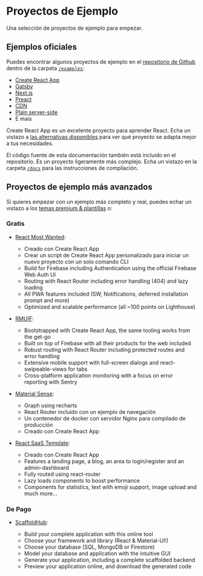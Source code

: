 # Proyectos de Ejemplo

<p class="description">Una selección de proyectos de ejemplo para empezar.</p>

## Ejemplos oficiales

Puedes encontrar algunos proyectos de ejemplo en el [repositorio de Github](https://github.com/mui-org/material-ui) dentro de la carpeta [`/examples`](https://github.com/mui-org/material-ui/tree/master/examples):

- [Create React App](https://github.com/mui-org/material-ui/tree/master/examples/create-react-app)
- [Gatsby](https://github.com/mui-org/material-ui/tree/master/examples/gatsby)
- [Next.js](https://github.com/mui-org/material-ui/tree/master/examples/nextjs)
- [Preact](https://github.com/mui-org/material-ui/tree/master/examples/preact)
- [CDN](https://github.com/mui-org/material-ui/tree/master/examples/cdn)
- [Plain server-side](https://github.com/mui-org/material-ui/tree/master/examples/ssr)
- E mais

Create React App es un excelente proyecto para aprender React. Echa un vistazo a [las alternativas disponibles](https://github.com/facebook/create-react-app/blob/master/README.md#popular-alternatives) para ver qué proyecto se adapta mejor a tus necesidades.

El código fuente de esta documentación también está incluido en el repositorio. Es un proyecto ligeramente más complejo. Echa un vistazo en la carpeta [`/docs`](https://github.com/mui-org/material-ui/tree/master/docs) para las instrucciones de compilación.

## Proyectos de ejemplo más avanzados

Si quieres empezar con un ejemplo más completo y real, puedes echar un vistazo a los [temas premium & plantillas](https://mui.com/store/?utm_source=docs&utm_medium=referral&utm_campaign=example-projects-store) o:

### Gratis

- [React Most Wanted](https://github.com/TarikHuber/react-most-wanted):
    
  - Creado con Create React App
  - Crear un script de Create React App personalizado para iniciar un nuevo proyecto con un solo comando CLI
  - Build for Firebase including Authentication using the official Firebase Web Auth UI
  - Routing with React Router including error handling (404) and lazy loading
  - All PWA features included (SW, Notifications, deferred installation prompt and more)
  - Optimized and scalable performance (all ~100 points on Lighthouse)
- [RMUIF](https://github.com/phoqe/rmuif):
    
  - Bootstrapped with Create React App, the same tooling works from the get-go
  - Built on top of Firebase with all their products for the web included
  - Robust routing with React Router including protected routes and error handling
  - Extensive mobile support with full-screen dialogs and react-swipeable-views for tabs
  - Cross-platform application monitoring with a focus on error reporting with Sentry
- [Material Sense](https://github.com/alexanmtz/material-sense):
    
  - Graph using recharts
  - React Router incluido con un ejemplo de navegación
  - Un contenedor de docker con servidor Nginx para compilado de producción
  - Creado con Create React App
- [React SaaS Template](https://github.com/dunky11/react-saas-template):
    
  - Creado con Create React App
  - Features a landing page, a blog, an area to login/register and an admin-dashboard
  - Fully routed using react-router
  - Lazy loads components to boost performance
  - Components for statistics, text with emoji support, image upload and much more...

### De Pago

- [ScaffoldHub](https://scaffoldhub.io/?partner=1):
    
  - Build your complete application with this online tool
  - Choose your framework and library (React & Material-UI!)
  - Choose your database (SQL, MongoDB or Firestore)
  - Model your database and application with the intuitive GUI
  - Generate your application, including a complete scaffolded backend
  - Preview your application online, and download the generated code